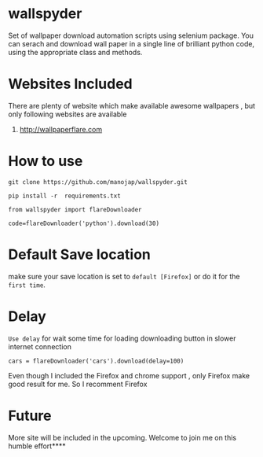 # wallspyder

Set of wallpaper download automation scripts using selenium package. You can serach and download wall paper in a single line of brilliant python code,
using the appropriate class and methods.

# Websites Included

There are plenty of website which make available awesome wallpapers , but only following websites are available

1. http://wallpaperflare.com

# How to use 

```
git clone https://github.com/manojap/wallspyder.git

pip install -r  requirements.txt

from wallspyder import flareDownloader

code=flareDownloader('python').download(30)
```

# Default Save location 

make sure your save location is set to `default [Firefox]` or do it for the `first time`.

# Delay

`Use delay` for wait some time for loading downloading button in slower internet connection

```
cars = flareDownloader('cars').download(delay=100)
```

Even though I included the Firefox and chrome support , only Firefox make good result for me. So I recomment Firefox 

# Future 

More site will be included in the upcoming. Welcome to join me on this humble effort****